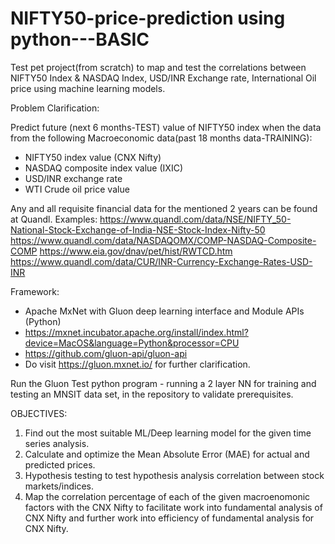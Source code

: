 # NIFTY50-price-prediction using python---BASIC
Test pet project(from scratch) to map and test the correlations between NIFTY50 Index &amp; NASDAQ Index, USD/INR Exchange rate, International Oil price using machine learning models.

Problem Clarification:

Predict future (next 6 months-TEST) value of NIFTY50 index when the data from the following Macroeconomic data(past 18 months data-TRAINING):

* NIFTY50 index value (CNX Nifty)
* NASDAQ composite index value (IXIC)
* USD/INR exchange rate
* WTI Crude oil price value

Any and all requisite financial data for the mentioned 2 years can be found at Quandl.
Examples:
https://www.quandl.com/data/NSE/NIFTY_50-National-Stock-Exchange-of-India-NSE-Stock-Index-Nifty-50
https://www.quandl.com/data/NASDAQOMX/COMP-NASDAQ-Composite-COMP
https://www.eia.gov/dnav/pet/hist/RWTCD.htm
https://www.quandl.com/data/CUR/INR-Currency-Exchange-Rates-USD-INR

Framework: 
- Apache MxNet with Gluon deep learning interface and Module APIs (Python)
- https://mxnet.incubator.apache.org/install/index.html?device=MacOS&language=Python&processor=CPU
- https://github.com/gluon-api/gluon-api
- Do visit https://gluon.mxnet.io/ for further clarification.

Run the Gluon Test python program - running a 2 layer NN for training and testing an MNSIT data set, in the repository to validate prerequisites.

OBJECTIVES:
1. Find out the most suitable ML/Deep learning model for the given time series analysis.
2. Calculate and optimize the Mean Absolute Error (MAE) for actual and predicted prices.
3. Hypothesis testing to test hypothesis analysis correlation between stock markets/indices.
4. Map the correlation percentage of each of the given macroenomonic factors with the CNX Nifty to facilitate work into fundamental analysis of CNX Nifty and further work into efficiency of fundamental analysis for CNX Nifty.



